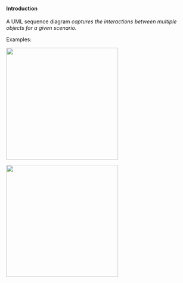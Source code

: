 <link rel="stylesheet" href="{{baseUrl}}/css/textbook.css">

<div class="website-content">

#### Introduction

<div id="main">

A UML sequence diagram _captures the interactions between multiple objects for a given scenario._

<tip-box>

Examples:

<img src="{{baseUrl}}/uml/sequenceDiagrams/introduction/introduction/images/textLogic.png" height="300" />
<p/>

<img src="{{baseUrl}}/uml/sequenceDiagrams/introduction/introduction/images/logicMinefield.png" height="300" />
<p/>

</tip-box>

<!-- extras ------------------------------------------------------------------------------------ -->

<panel header=":paperclip: Extras" expandable type="seamless" expanded>

  <panel header=":mortar_board: Learning Outcomes" expandable type="seamless">
    <include src="exercises.md" />
  </panel>

  <panel header=":package: Resources" expandable type="seamless">
    <include src="resources.md" />
  </panel>

  <panel header=":laughing: Humor" expandable type="seamless">
    <include src="humor.md" />
  </panel>

</panel>

</div>
</div>
